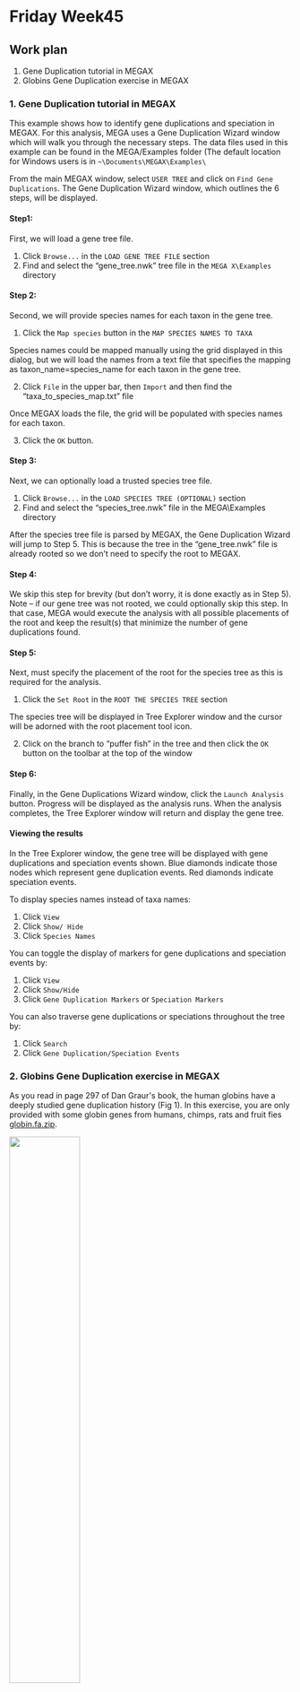 # Friday Week45

## Work plan

1. Gene Duplication tutorial in MEGAX
2. Globins Gene Duplication exercise in MEGAX

### 1. Gene Duplication tutorial in MEGAX

This example shows how to identify gene duplications and speciation in MEGAX. For this analysis, MEGA uses a Gene Duplication Wizard window which will walk you through the necessary steps. The data files used in this example can be found  in the MEGA/Examples folder (The default location for Windows users is in `~\Documents\MEGAX\Examples\`

From the main MEGAX window, select `USER TREE` and click on `Find Gene Duplications`. The Gene Duplication Wizard window, which outlines the 6 steps, will be displayed.

#### Step1:

First, we will load a gene tree file. 

1. Click `Browse...` in the `LOAD GENE TREE FILE` section
2. Find and select the “gene_tree.nwk” tree file in the `MEGA X\Examples` directory

#### Step 2:

Second, we will provide species names for each taxon in the gene tree. 

1. Click the `Map species` button in the `MAP SPECIES NAMES TO TAXA` 

Species names could be mapped manually using the grid displayed in this dialog, but we will load the names from a text file that specifies the mapping as taxon_name=species_name for each taxon in the gene tree. 

2. Click `File` in the upper bar, then `Import` and then find the “taxa_to_species_map.txt” file

Once MEGAX loads the file, the grid will be populated with species names for each taxon. 

3. Click the `OK` button.

#### Step 3:

Next, we can optionally load a trusted species tree file. 

1. Click `Browse...` in the `LOAD SPECIES TREE (OPTIONAL)` section
2. Find and select the “species_tree.nwk” file in the MEGA\Examples directory 

After the species tree file is parsed by MEGAX, the Gene Duplication Wizard will jump to Step 5. This is because the tree in the “gene_tree.nwk” file is already rooted so we don’t need to specify the root to MEGAX.

#### Step 4: 

We skip this step for brevity (but don’t worry, it is done exactly as in Step 5). Note – if our gene tree was not rooted, we could optionally skip this step. In that case, MEGA would execute the analysis with all possible placements of the root and keep the result(s) that minimize the number of gene duplications found.

#### Step 5:

Next, must specify the placement of the root for the species tree as this is required for the analysis. 

1. Click the `Set Root` in the `ROOT THE SPECIES TREE` section 

The species tree will be displayed in Tree Explorer window and the cursor will be adorned with the root placement tool icon. 

2. Click on the branch to “puffer fish” in the tree and then click the `OK` button on the toolbar at the top of the window

#### Step 6: 

Finally, in the Gene Duplications Wizard window, click the `Launch Analysis` button. Progress will be displayed as the analysis runs. When the analysis completes, the Tree Explorer window will return and display the gene tree.
 
#### Viewing the results

In the Tree Explorer window, the gene tree will be displayed with gene duplications and speciation events shown. Blue diamonds indicate those nodes which represent gene duplication events. Red diamonds indicate speciation events. 

To display species names instead of taxa names:

1. Click `View` 
2. Click `Show/ Hide`
3. Click `Species Names` 

You can toggle the display of markers for gene duplications and speciation events by:

1. Click `View`
2. Click `Show/Hide`
3. Click `Gene Duplication Markers` or `Speciation Markers`

You can also traverse gene duplications or speciations throughout the tree by:

1. Click `Search`
2. Click `Gene Duplication/Speciation Events`

### 2. Globins Gene Duplication exercise in MEGAX

As you read in page 297 of Dan Graur's book, the human globins have a deeply studied gene duplication history (Fig 1). In this exercise, you are only provided with some globin genes from humans, chimps, rats and fruit fies [globin.fa.zip](globin.fa.zip). 

<img src="Fig1.png" width="50%">

>**Fig 1.** Dan Graur's Book Figure 7.16

By using all the knowledge you aquired during this course, you will have to:

1. Align the sequences
2. Test which substitution model and other parameters explain the best your data
3. Construct a phylogenetic tree
4. Interpret the phylogenetic tree with what it is explained in Dan Graur's (chapter 7)

NOTE: When you construct the phylogenetic tree, remember you can root the tree for better visualization. 

Then, asnwer those questions:

##### 1. For each internal node discuss if it represents a gene duplication or a speciation event.
##### 2. Do HBA genes in primates and in rats have a common ancestor? Think about an scenario that could lead to this tree
##### 3. Comment the phylogenetic relationship between the HBA in primates.
##### 4. Check your hypothesis of gene duplication and species split in humans from the first question and by comparing with Figure 7.16 in Dan Graur's book and the split times between species (check this [link](http://www.timetree.org)).




